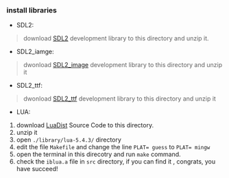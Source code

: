 ### install libraries

* SDL2: 
  
> download [SDL2](http://www.libsdl.org/release/SDL2-devel-2.0.14-mingw.tar.gz) development library to this directory and unzip it.

* SDL2_iamge: 
  
> dwonload [SDL2_image](http://www.libsdl.org/projects/SDL_image/release/SDL2_image-devel-2.0.5-mingw.tar.gz) development library to this directory and unzip it

* SDL2_ttf: 
  
> dwonload [SDL2_ttf](http://www.libsdl.org/projects/SDL_ttf/release/SDL2_ttf-devel-2.0.15-mingw.tar.gz) development library to this directory and unzip it

* LUA: 
  
1. download [LuaDist](https://github.com/LuaDist/Binaries/archive/LuaDist-batteries-0.9.8-Windows-x86.zip) Source Code to this directory.
2. unzip it
3. open `./library/lua-5.4.3/` directory
4. edit the file `Makefile` and change the line `PLAT= guess` to `PLAT= mingw`
5. open the terminal in this direcotry and run `make` command.
6. check the `iblua.a` file in `src` directory, if you can find it , congrats, you have succeed!


